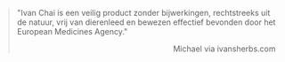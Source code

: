 > "Ivan Chai is een veilig product zonder bijwerkingen, rechtstreeks uit de natuur, vrij van dierenleed en bewezen effectief bevonden door het European Medicines Agency."
>
> <p style="text-align: right">Michael via ivansherbs.com</p>
